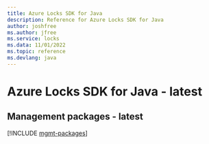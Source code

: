 ```yaml
---
title: Azure Locks SDK for Java
description: Reference for Azure Locks SDK for Java
author: joshfree
ms.author: jfree
ms.service: locks
ms.data: 11/01/2022
ms.topic: reference
ms.devlang: java
---
```

# Azure Locks SDK for Java - latest

## Management packages - latest
[!INCLUDE [mgmt-packages](locks-mgmt-index.md)]